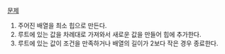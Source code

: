 [문제](https://school.programmers.co.kr/learn/courses/30/lessons/42626)

1. 주어진 배열을 최소 힙으로 만든다.
2. 루트에 있는 값을 차례대로 가져와서 새로운 값을 만들어 힙에 추가한다.
3. 루트에 있는 값이 조건을 만족하거나 배열의 길이가 2보다 작은 경우 종료한다.